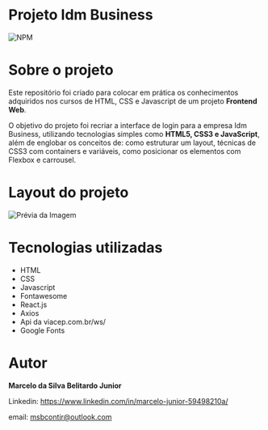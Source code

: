 # Projeto Idm Business
![NPM](https://img.shields.io/npm/l/react)

# Sobre o projeto
Este repositório foi criado para colocar em prática os conhecimentos adquiridos nos cursos de HTML, CSS e Javascript de um projeto <b>Frontend Web</b>.

O objetivo do projeto foi recriar a interface de login para a empresa Idm Business, utilizando tecnologias simples como <b>HTML5, CSS3 e JavaScript</b>, além de englobar os conceitos de: como estruturar um layout, técnicas de CSS3 com containers e variáveis, como posicionar os elementos com Flexbox e carrousel.

# Layout do projeto

![Prévia da Imagem](buscadorImg.PNG)

# Tecnologias utilizadas

* HTML
* CSS 
* Javascript
* Fontawesome
* React.js
* Axios
* Api da viacep.com.br/ws/
* Google Fonts 

# Autor
<b>Marcelo da Silva Belitardo Junior</b>

Linkedin: https://www.linkedin.com/in/marcelo-junior-59498210a/

email: msbcontjr@outlook.com
